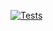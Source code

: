 [![Tests](https://github.com/AllenInstitute/python_cicd_template/actions/workflows/tests.yaml/badge.svg)](https://github.com/AllenInstitute/python_cicd_template/actions/workflows/tests.yaml)
